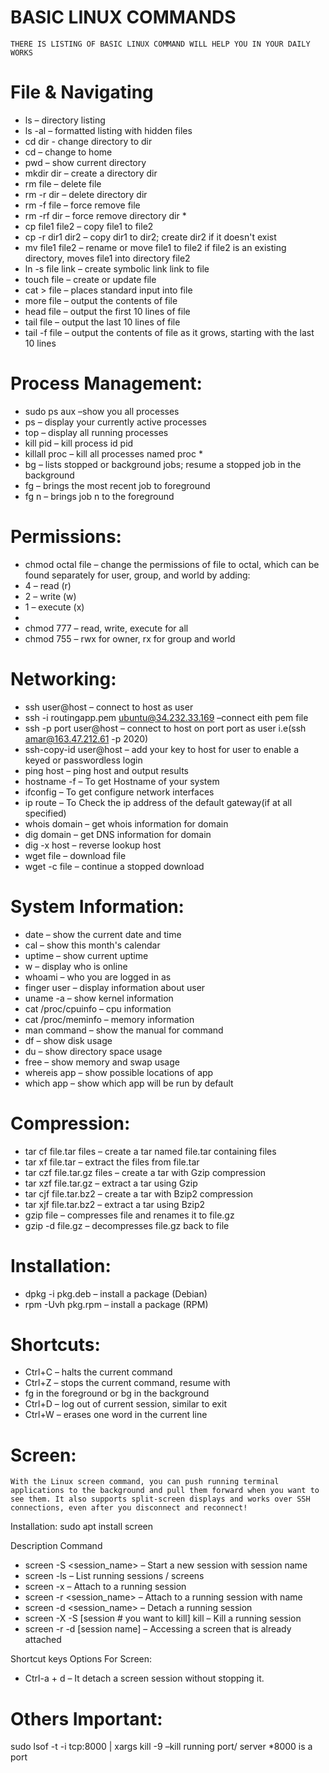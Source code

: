 
# BASIC LINUX COMMANDS
```THERE IS LISTING OF BASIC LINUX COMMAND WILL HELP YOU IN YOUR DAILY WORKS```

# File & Navigating
 * ls – directory listing
 * ls -al – formatted listing with hidden files
 * cd dir - change directory to dir
 * cd – change to home
 * pwd – show current directory
 * mkdir dir – create a directory dir
 * rm file – delete file
 * rm -r dir – delete directory dir
 * rm -f file – force remove file
 * rm -rf dir – force remove directory dir *
 * cp file1 file2 – copy file1 to file2
 * cp -r dir1 dir2 – copy dir1 to dir2; create dir2 if it doesn't exist
 * mv file1 file2 – rename or move file1 to file2 if file2 is an existing directory, moves file1 into directory file2
 * ln -s file link – create symbolic link link to file
 * touch file – create or update file
 * cat > file – places standard input into file
 * more file – output the contents of file
 * head file – output the first 10 lines of file
 * tail file – output the last 10 lines of file
 * tail -f file – output the contents of file as it grows, starting with the last 10 lines 

# Process Management:
 * sudo ps aux –show you all processes
 * ps – display your currently active processes
 * top – display all running processes
 * kill pid – kill process id pid
 * killall proc – kill all processes named proc *
 * bg – lists stopped or background jobs; resume a stopped job in the background
 * fg – brings the most recent job to foreground
 * fg n – brings job n to the foreground

# Permissions:
 * chmod octal file – change the permissions of file to octal, which can be found separately for user, group, and world by adding:
 * 4 – read (r)
 * 2 – write (w)
 * 1 – execute (x)
 * 
 * chmod 777 – read, write, execute for all
 * chmod 755 – rwx for owner, rx for group and world

# Networking:
 * ssh user@host – connect to host as user
 * ssh -i routingapp.pem ubuntu@34.232.33.169  –connect eith pem file
 * ssh -p port user@host – connect to host on port port as user i.e(ssh amar@163.47.212.61 -p 2020)
 * ssh-copy-id user@host – add your key to host for user to enable a keyed or passwordless login
 * ping host – ping host and output results
 * hostname -f – To get Hostname of your system
 * ifconfig – To get configure network interfaces
 * ip route – To Check the ip address of the default gateway(if at all specified)
 * whois domain – get whois information for domain
 * dig domain – get DNS information for domain
 * dig -x host – reverse lookup host
 * wget file – download file
 * wget -c file – continue a stopped download

# System Information:
 * date – show the current date and time
 * cal – show this month's calendar
 * uptime – show current uptime
 * w – display who is online
 * whoami – who you are logged in as
 * finger user – display information about user
 * uname -a – show kernel information
 * cat /proc/cpuinfo – cpu information
 * cat /proc/meminfo – memory information
 * man command – show the manual for command
 * df – show disk usage
 * du – show directory space usage
 * free – show memory and swap usage
 * whereis app – show possible locations of app
 * which app – show which app will be run by default

# Compression:
 * tar cf file.tar files – create a tar named file.tar containing files
 * tar xf file.tar – extract the files from file.tar
 * tar czf file.tar.gz files – create a tar with Gzip compression
 * tar xzf file.tar.gz – extract a tar using Gzip
 * tar cjf file.tar.bz2 – create a tar with Bzip2 compression
 * tar xjf file.tar.bz2 – extract a tar using Bzip2
 * gzip file – compresses file and renames it to file.gz
 * gzip -d file.gz – decompresses file.gz back to file

# Installation:
 * dpkg -i pkg.deb – install a package (Debian)
 * rpm -Uvh pkg.rpm – install a package (RPM)

# Shortcuts:
 * Ctrl+C – halts the current command
 * Ctrl+Z – stops the current command, resume with
 * fg in the foreground or bg in the background
 * Ctrl+D – log out of current session, similar to exit
 * Ctrl+W – erases one word in the current line

# Screen:
```With the Linux screen command, you can push running terminal applications to the background and pull them forward when you want to see them. It also supports split-screen displays and works over SSH connections, even after you disconnect and reconnect!```

Installation:
sudo apt install screen

Description	Command
* screen -S <session_name> – Start a new session with session name
* screen -ls – List running sessions / screens
* screen -x – Attach to a running session	
* screen -r <session_name> – Attach to a running session with name	
* screen -d <session_name> – Detach a running session	
* screen -X -S [session # you want to kill] kill  – Kill a running session	
* screen -r -d [session name] – Accessing a screen that is already attached

Shortcut keys Options For Screen:
* Ctrl-a + d – It detach a screen session without stopping it.	 


# Others Important:
sudo lsof -t -i tcp:8000 | xargs kill -9  –kill running  port/ server *8000 is a port



